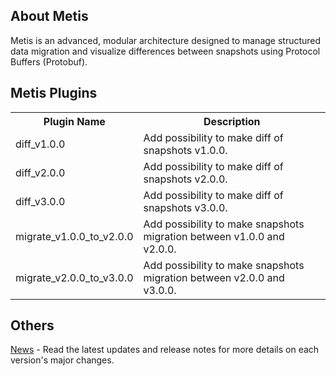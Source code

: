 About Metis
-------------------------------------------------------------------------------

Metis is an advanced, modular architecture designed to manage structured data migration and visualize differences between snapshots using Protocol Buffers (Protobuf).

Metis Plugins
-------------------------------------------------------------------------------

<table>
  <tr>
    <th>Plugin Name</th>
    <th>Description</th>
  </tr>
  <tr>
    <td>diff_v1.0.0</td>
    <td>Add possibility to make diff of snapshots v1.0.0.</td>
  </tr>
  <tr>
    <td>diff_v2.0.0</td>
    <td>Add possibility to make diff of snapshots v2.0.0.</td>
  </tr>
  <tr>
    <td>diff_v3.0.0</td>
    <td>Add possibility to make diff of snapshots v3.0.0.</td>
  </tr>
  <tr>
    <td>migrate_v1.0.0_to_v2.0.0</td>
    <td>Add possibility to make snapshots migration between v1.0.0 and v2.0.0.</td>
  </tr>
  <tr>
    <td>migrate_v2.0.0_to_v3.0.0</td>
    <td>Add possibility to make snapshots migration between v2.0.0 and v3.0.0.</td>
  </tr>
</table>

Others
-------------------------------------------------------------------------------

[News](https://github.com/AdamMinge/metis/blob/master/NEWS.md) - Read the latest updates and release notes for more details on each version's major changes.